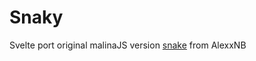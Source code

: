 # Snaky

Svelte port original malinaJS version [snake](https://malinajs.github.io/repl/#/share/j1wfD6xsy_a) from AlexxNB
